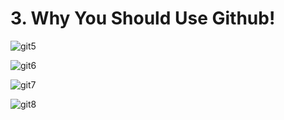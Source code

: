 # 3. Why You Should Use Github!

![git5](https://user-images.githubusercontent.com/50626798/230389211-2e4ba12d-28e7-4d35-974f-8284f4d14e7b.png)

![git6](https://user-images.githubusercontent.com/50626798/230389219-79f8d394-806a-4c6f-a463-2f17d7d77973.png)

![git7](https://user-images.githubusercontent.com/50626798/230389223-62c9af17-96a5-43c3-9f9b-f73484faf9e0.png)

![git8](https://user-images.githubusercontent.com/50626798/230389231-492e808b-8c29-45a0-9190-752b580f65ca.png)
